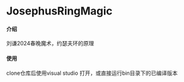 # JosephusRingMagic

#### 介绍
刘谦2024春晚魔术，约瑟夫环的原理

#### 使用
clone仓库后使用visual studio 打开，或直接运行bin目录下的已编译版本

